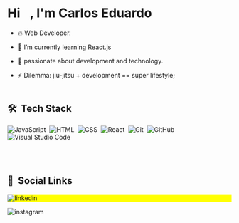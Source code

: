 
<!--
**cadugomes06/cadugomes06** is a ✨ _special_ ✨ repository because its `README.md` (this file) appears on your GitHub profile.
-->
<h1 align="left">Hi <img src="https://raw.githubusercontent.com/kaueMarques/kaueMarques/master/hi.gif" width="15px">,  I'm Carlos Eduardo</h1>

- 🔥  Web Developer. 

- 🌱 I’m currently learning React.js
 
- 🔭 passionate about development and technology.

- ⚡ Dilemma: jiu-jitsu + development == super lifestyle;
<br><br>
## 🛠 &nbsp;Tech Stack

![JavaScript](https://img.shields.io/badge/-JavaScript-05122A?style=flat&logo=javascript)&nbsp;
![HTML](https://img.shields.io/badge/-HTML-05122A?style=flat&logo=HTML5)&nbsp;
![CSS](https://img.shields.io/badge/-CSS-05122A?style=flat&logo=CSS3&logoColor=1572B6)&nbsp;
![React](https://img.shields.io/badge/-React-05122A?style=flat&logo=react)&nbsp;
![Git](https://img.shields.io/badge/-Git-05122A?style=flat&logo=git)&nbsp;
![GitHub](https://img.shields.io/badge/-GitHub-05122A?style=flat&logo=github)&nbsp;
![Visual Studio Code](https://img.shields.io/badge/-Visual%20Studio%20Code-05122A?style=flat&logo=visual-studio-code&logoColor=007ACC)&nbsp;

<br><br>

## 🦲 &nbsp;Social Links
<p align="left" style="background:yellow">
<a href="https://linkedin.com/in/carlos-eduardo-258821181" target="_blank"></a>
   <img align="center" src="https://img.shields.io/badge/-carloseduardo-05122A?style=flat&logo=linkedin" alt="linkedin"/>


<a href="https://instagram.com/gomes.cadu" target="_blank"></a>
 <img align="center" src="https://img.shields.io/badge/-gomes.cadu-05122A?style=flat&logo=instagram" alt="instagram"/>
 </p>
<!--
**cadugomes06/cadugomes06** is a ✨ _special_ ✨ repository because its `README.md` (this file) appears on your GitHub profile.
Here are some ideas to get you started:
- 🔭 I’m currently working on ...
- 🌱 I’m currently learning ...
- 👯 I’m looking to collaborate on ...
- 🤔 I’m looking for help with ...
- 💬 Ask me about ...
- 📫 How to reach me: ...
- 😄 Pronouns: ...
- ⚡ Fun fact: ...
-->
